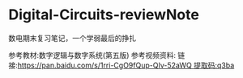 # Digital-Circuits-reviewNote
数电期末复习笔记，一个学弱最后的挣扎

参考教材:数字逻辑与数字系统(第五版)
参考视频资料: 链接:https://pan.baidu.com/s/1rri-CgO9fQup-QIv-52aWQ 提取码:q3ba
